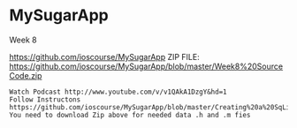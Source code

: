 MySugarApp
==========

Week 8

https://github.com/ioscourse/MySugarApp
ZIP FILE: https://github.com/ioscourse/MySugarApp/blob/master/Week8%20SourceCode.zip

    Watch Podcast http://www.youtube.com/v/v1QAkA1DzgY&hd=1
    Follow Instructons https://github.com/ioscourse/MySugarApp/blob/master/Creating%20a%20SqLite%20Database%20using%20FireFox%20SQLite%20Manager.pdf
    You need to download Zip above for needed data .h and .m fies
